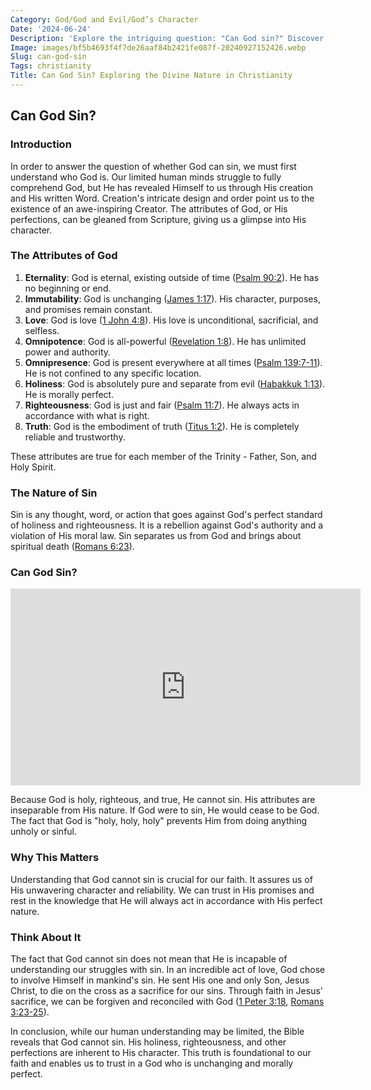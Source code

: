 ```yaml
---
Category: God/God and Evil/God’s Character
Date: '2024-06-24'
Description: 'Explore the intriguing question: "Can God sin?" Discover varying perspectives on the nature of divinity and morality in this thought-provoking article.'
Image: images/bf5b4693f4f7de26aaf84b2421fe087f-20240927152426.webp
Slug: can-god-sin
Tags: christianity
Title: Can God Sin? Exploring the Divine Nature in Christianity
---
```


## Can God Sin?

### Introduction

In order to answer the question of whether God can sin, we must first understand who God is. Our limited human minds struggle to fully comprehend God, but He has revealed Himself to us through His creation and His written Word. Creation's intricate design and order point us to the existence of an awe-inspiring Creator. The attributes of God, or His perfections, can be gleaned from Scripture, giving us a glimpse into His character.

### The Attributes of God

1. **Eternality**: God is eternal, existing outside of time ([Psalm 90:2](https://www.bibleref.com/Psalm/90/Psalm-90-2.html)). He has no beginning or end.
2. **Immutability**: God is unchanging ([James 1:17](https://www.bibleref.com/James/1/James-1-17.html)). His character, purposes, and promises remain constant.
3. **Love**: God is love ([1 John 4:8](https://www.bibleref.com/1-John/4/1-John-4-8.html)). His love is unconditional, sacrificial, and selfless.
4. **Omnipotence**: God is all-powerful ([Revelation 1:8](https://www.bibleref.com/Revelation/1/Revelation-1-8.html)). He has unlimited power and authority.
5. **Omnipresence**: God is present everywhere at all times ([Psalm 139:7-11](https://www.bibleref.com/Psalm/139/Psalm-139-7.html)). He is not confined to any specific location.
6. **Holiness**: God is absolutely pure and separate from evil ([Habakkuk 1:13](https://www.bibleref.com/Habakkuk/1/Habakkuk-1-13.html)). He is morally perfect.
7. **Righteousness**: God is just and fair ([Psalm 11:7](https://www.bibleref.com/Psalm/11/Psalm-11-7.html)). He always acts in accordance with what is right.
8. **Truth**: God is the embodiment of truth ([Titus 1:2](https://www.bibleref.com/Titus/1/Titus-1-2.html)). He is completely reliable and trustworthy.

These attributes are true for each member of the Trinity - Father, Son, and Holy Spirit.

### The Nature of Sin

Sin is any thought, word, or action that goes against God's perfect standard of holiness and righteousness. It is a rebellion against God's authority and a violation of His moral law. Sin separates us from God and brings about spiritual death ([Romans 6:23](https://www.bibleref.com/Romans/6/Romans-6-23.html)).

### Can God Sin?


<iframe width="560" height="315" src="https://www.youtube.com/embed/IgJSoN0Bwj0" frameborder="0" allow="autoplay; encrypted-media" allowfullscreen></iframe>


Because God is holy, righteous, and true, He cannot sin. His attributes are inseparable from His nature. If God were to sin, He would cease to be God. The fact that God is "holy, holy, holy" prevents Him from doing anything unholy or sinful.

### Why This Matters

Understanding that God cannot sin is crucial for our faith. It assures us of His unwavering character and reliability. We can trust in His promises and rest in the knowledge that He will always act in accordance with His perfect nature.

### Think About It

The fact that God cannot sin does not mean that He is incapable of understanding our struggles with sin. In an incredible act of love, God chose to involve Himself in mankind's sin. He sent His one and only Son, Jesus Christ, to die on the cross as a sacrifice for our sins. Through faith in Jesus' sacrifice, we can be forgiven and reconciled with God ([1 Peter 3:18](https://www.bibleref.com/1-Peter/3/1-Peter-3-18.html), [Romans 3:23-25](https://www.bibleref.com/Romans/3/Romans-3-23.html)).

In conclusion, while our human understanding may be limited, the Bible reveals that God cannot sin. His holiness, righteousness, and other perfections are inherent to His character. This truth is foundational to our faith and enables us to trust in a God who is unchanging and morally perfect.